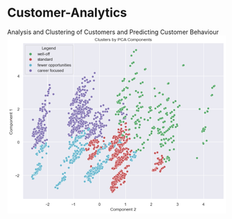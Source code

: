 # Customer-Analytics
Analysis and Clustering  of Customers and Predicting Customer Behaviour
<img src='https://github.com/ErnestAsena/Customer-Analytics/blob/main/Images/cluster.png'>
